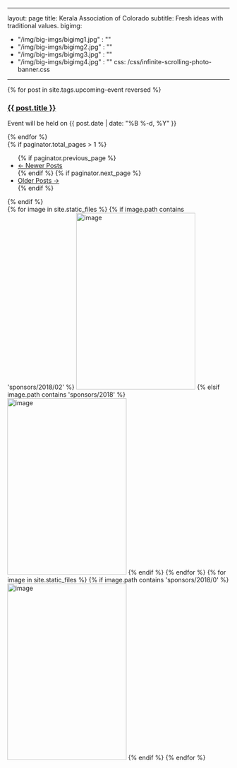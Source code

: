  ---
layout: page
title: Kerala Association of Colorado
subtitle: Fresh ideas with traditional values.
bigimg:
  - "/img/big-imgs/bigimg1.jpg" : ""
  - "/img/big-imgs/bigimg2.jpg" : ""
  - "/img/big-imgs/bigimg3.jpg" : ""
  - "/img/big-imgs/bigimg4.jpg" : ""
css: /css/infinite-scrolling-photo-banner.css
---
<div class="row">
  <div class="col-md-8">
  	<!-- No upcoming events at present, please check back later! -->
  	<div class="posts-list">
  		{% for post in site.tags.upcoming-event reversed %}
			<article class="post-preview">
				<a href="{{ post.url | prepend: site.baseurl }}">
					<h3 class="post-title">{{ post.title }}</h3>
				</a>
				<p class="post-meta">
					Event will be held on {{ post.date | date: "%B %-d, %Y" }}
				</p>
			</article>
  		{% endfor %}
	</div>
  </div>
  <!-- <div class="col-md-2 col-md-offset-1">
  	Our online printing service partner!
  	<a href="https://smartpress.com">
  	   <img src="/img/sponsors/smartpress-logo-blue-horizontal-png.png" alt="Smartpress.com logo" height="40" width="240"/>
	</a>
  </div> -->
</div>
	{% if paginator.total_pages > 1 %}
	<ul class="pager main-pager">
  	{% if paginator.previous_page %}
  	<li class="previous">
    	<a href="{{ paginator.previous_page_path | prepend: site.baseurl | replace: '//', '/' }}">&larr; Newer Posts</a>
  	</li>
  	{% endif %}
  	{% if paginator.next_page %}
  	<li class="next">
    	<a href="{{ paginator.next_page_path | prepend: site.baseurl | replace: '//', '/' }}">Older Posts &rarr;</a>
  	</li>
  	{% endif %}
	</ul>
	{% endif %}
<div id="container">
    <div class="photobanner">
		{% for image in site.static_files %}
			{% if image.path contains 'sponsors/2018/02' %}
				<a href="{{ site.baseurl }}{{ image.path }}"><img class="first" src="{{ site.baseurl }}{{ image.path }}" alt="image" height="400" width="270"/></a>
			{% elsif image.path contains 'sponsors/2018' %}
				<a href="{{ site.baseurl }}{{ image.path }}"><img src="{{ site.baseurl }}{{ image.path }}" alt="image" height="400" width="270"/></a>
			{% endif %}
		{% endfor %}
        <!-- REPEAT First few sponsors-->	
		{% for image in site.static_files %}
			{% if image.path contains 'sponsors/2018/0' %}
				<a href="{{ site.baseurl }}{{ image.path }}"><img src="{{ site.baseurl }}{{ image.path }}" alt="image" height="400" width="270"/></a>
			{% endif %}
		{% endfor %}
    </div>
</div>
